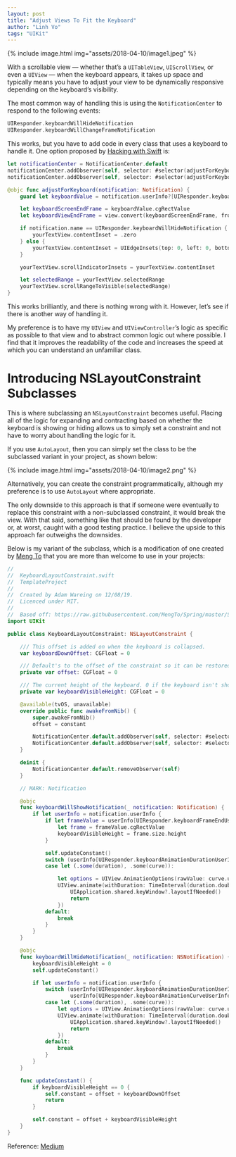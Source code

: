 ```yaml
---
layout: post
title: "Adjust Views To Fit the Keyboard"
author: "Linh Vo"
tags: "UIKit"
---
```


{% include image.html
img="assets/2018-04-10/image1.jpeg"
%}

With a scrollable view — whether that’s a `UITableView`, `UIScrollView`, or even a `UIView` — when the keyboard appears, it takes up space and typically means you have to adjust your view to be dynamically responsive depending on the keyboard’s visibility.

The most common way of handling this is using the `NotificationCenter` to respond to the following events:

```swift
UIResponder.keyboardWillHideNotification
UIResponder.keyboardWillChangeFrameNotification
```

This works, but you have to add code in every class that uses a keyboard to handle it. One option proposed by [Hacking with Swift](https://www.hackingwithswift.com/example-code/uikit/how-to-adjust-a-uiscrollview-to-fit-the-keyboard) is:

```swift
let notificationCenter = NotificationCenter.default
notificationCenter.addObserver(self, selector: #selector(adjustForKeyboard), name: UIResponder.keyboardWillHideNotification, object: nil)
notificationCenter.addObserver(self, selector: #selector(adjustForKeyboard), name: UIResponder.keyboardWillChangeFrameNotification, object: nil)
```

```swift
@objc func adjustForKeyboard(notification: Notification) {
    guard let keyboardValue = notification.userInfo?[UIResponder.keyboardFrameEndUserInfoKey] as? NSValue else { return }

    let keyboardScreenEndFrame = keyboardValue.cgRectValue
    let keyboardViewEndFrame = view.convert(keyboardScreenEndFrame, from: view.window)

    if notification.name == UIResponder.keyboardWillHideNotification {
        yourTextView.contentInset = .zero
    } else {
        yourTextView.contentInset = UIEdgeInsets(top: 0, left: 0, bottom: keyboardViewEndFrame.height - view.safeAreaInsets.bottom, right: 0)
    }

    yourTextView.scrollIndicatorInsets = yourTextView.contentInset

    let selectedRange = yourTextView.selectedRange
    yourTextView.scrollRangeToVisible(selectedRange)
}
```

This works brilliantly, and there is nothing wrong with it. However, let’s see if there is another way of handling it.

My preference is to have my `UIView` and `UIViewController`’s logic as specific as possible to that view and to abstract common logic out where possible. I find that it improves the readability of the code and increases the speed at which you can understand an unfamiliar class.

# Introducing NSLayoutConstraint Subclasses

This is where subclassing an `NSLayoutConstraint` becomes useful. Placing all of the logic for expanding and contracting based on whether the keyboard is showing or hiding allows us to simply set a constraint and not have to worry about handling the logic for it.

If you use `AutoLayout`, then you can simply set the class to be the subclassed variant in your project, as shown below:

{% include image.html
img="assets/2018-04-10/image2.png"
%}

Alternatively, you can create the constraint programmatically, although my preference is to use `AutoLayout` where appropriate.

The only downside to this approach is that if someone were eventually to replace this constraint with a non-subclassed constraint, it would break the view. With that said, something like that should be found by the developer or, at worst, caught with a good testing practice. I believe the upside to this approach far outweighs the downsides.

Below is my variant of the subclass, which is a modification of one created by [Meng To](https://raw.githubusercontent.com/MengTo/Spring/master/Spring/KeyboardLayoutConstraint.swift) that you are more than welcome to use in your projects:

```swift
//
//  KeyboardLayoutConstraint.swift
//  TemplateProject
//
//  Created by Adam Wareing on 12/08/19.
//  Licenced under MIT.
//
//  Based off: https://raw.githubusercontent.com/MengTo/Spring/master/Spring/KeyboardLayoutConstraint.swift
import UIKit

public class KeyboardLayoutConstraint: NSLayoutConstraint {

    /// This offset is added on when the keyboard is collapsed.
    var keyboardDownOffset: CGFloat = 0

    /// Default's to the offset of the constraint so it can be restored when the keyboard hides
    private var offset: CGFloat = 0

    /// The current height of the keyboard. 0 if the keyboard isn't shown
    private var keyboardVisibleHeight: CGFloat = 0

    @available(tvOS, unavailable)
    override public func awakeFromNib() {
        super.awakeFromNib()
        offset = constant

        NotificationCenter.default.addObserver(self, selector: #selector(KeyboardLayoutConstraint.keyboardWillShowNotification(_:)), name: UIResponder.keyboardWillShowNotification, object: nil)
        NotificationCenter.default.addObserver(self, selector: #selector(KeyboardLayoutConstraint.keyboardWillHideNotification(_:)), name: UIResponder.keyboardWillHideNotification, object: nil)
    }

    deinit {
        NotificationCenter.default.removeObserver(self)
    }

    // MARK: Notification

    @objc
    func keyboardWillShowNotification(_ notification: Notification) {
        if let userInfo = notification.userInfo {
            if let frameValue = userInfo[UIResponder.keyboardFrameEndUserInfoKey] as? NSValue {
                let frame = frameValue.cgRectValue
                keyboardVisibleHeight = frame.size.height
            }

            self.updateConstant()
            switch (userInfo[UIResponder.keyboardAnimationDurationUserInfoKey] as? NSNumber, userInfo[UIResponder.keyboardAnimationCurveUserInfoKey] as? NSNumber) {
            case let (.some(duration), .some(curve)):

                let options = UIView.AnimationOptions(rawValue: curve.uintValue)
                UIView.animate(withDuration: TimeInterval(duration.doubleValue), delay: 0, options: options, animations: {
                    UIApplication.shared.keyWindow?.layoutIfNeeded()
                    return
                })
            default:
                break
            }
        }
    }

    @objc
    func keyboardWillHideNotification(_ notification: NSNotification) {
        keyboardVisibleHeight = 0
        self.updateConstant()

        if let userInfo = notification.userInfo {
            switch (userInfo[UIResponder.keyboardAnimationDurationUserInfoKey] as? NSNumber,
                    userInfo[UIResponder.keyboardAnimationCurveUserInfoKey] as? NSNumber) {
            case let (.some(duration), .some(curve)):
                let options = UIView.AnimationOptions(rawValue: curve.uintValue)
                UIView.animate(withDuration: TimeInterval(duration.doubleValue), delay: 0, options: options, animations: {
                    UIApplication.shared.keyWindow?.layoutIfNeeded()
                    return
                })
            default:
                break
            }
        }
    }

    func updateConstant() {
        if keyboardVisibleHeight == 0 {
            self.constant = offset + keyboardDownOffset
            return
        }

        self.constant = offset + keyboardVisibleHeight
    }
}
```

Reference: [Medium](https://betterprogramming.pub/how-to-adjust-views-to-fit-the-keyboard-in-ios-63bcf42163b8)
